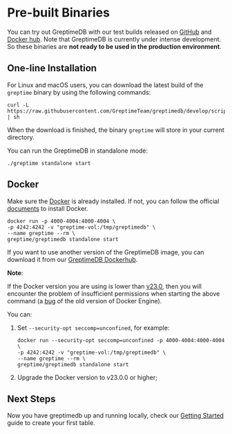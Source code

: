 # Pre-built Binaries

You can try out GreptimeDB with our test builds released on [GitHub](https://github.com/GreptimeTeam/greptimedb/releases) and [Docker hub](https://hub.docker.com/r/greptime/greptimedb). Note that GreptimeDB is currently under intense development. So these binaries are **not ready to be used in the production environment**.

## One-line Installation

For Linux and macOS users, you can download the latest build of the `greptime` binary by using the following commands:

```shell
curl -L https://raw.githubusercontent.com/GreptimeTeam/greptimedb/develop/scripts/install.sh | sh
```

When the download is finished, the binary `greptime` will store in your current directory. 

You can run the GreptimeDB in standalone mode:

```shell
./greptime standalone start
```

## Docker

Make sure the [Docker](https://www.docker.com/) is already installed. If not, you can follow the official [documents](https://www.docker.com/get-started/) to install Docker.

```shell
docker run -p 4000-4004:4000-4004 \
-p 4242:4242 -v "greptime-vol:/tmp/greptimedb" \
--name greptime --rm \
greptime/greptimedb standalone start
```

If you want to use another version of the GreptimeDB image, you can download it from our [GreptimeDB Dockerhub](https://hub.docker.com/r/greptime/greptimedb).

**Note**:

If the Docker version you are using is lower than [v23.0](https://docs.docker.com/engine/release-notes/23.0/), then you will encounter the problem of insufficient permissions when starting the above command (a [bug](https://github.com/moby/moby/pull/42681) of the old version of Docker Engine).

You can:

1. Set  `--security-opt seccomp=unconfined`, for example:

   ```shell
   docker run --security-opt seccomp=unconfined -p 4000-4004:4000-4004 \
   -p 4242:4242 -v "greptime-vol:/tmp/greptimedb" \
   --name greptime --rm \
   greptime/greptimedb standalone start
   ```

2. Upgrade the Docker version to v23.0.0 or higher;


## Next Steps

Now you have greptimedb up and running locally, check our [Getting Started](../getting-started/overview.md) guide to create your first table.
